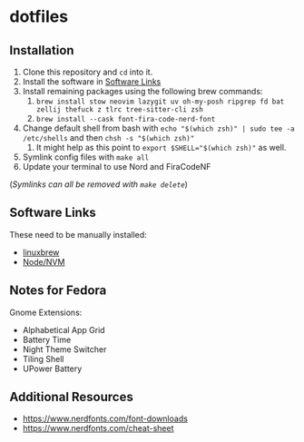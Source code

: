 # dotfiles

## Installation

1. Clone this repository and `cd` into it.
2. Install the software in [Software Links](#software-links)
3. Install remaining packages using the following brew commands:
   1. `brew install stow neovim lazygit uv oh-my-posh ripgrep fd bat zellij thefuck z tlrc tree-sitter-cli zsh`
   2. `brew install --cask font-fira-code-nerd-font`
4. Change default shell from bash with `echo "$(which zsh)" | sudo tee -a /etc/shells` and then `chsh -s "$(which zsh)"`
   1. It might help as this point to `export $SHELL="$(which zsh)"` as well.
5. Symlink config files with `make all`
6. Update your terminal to use Nord and FiraCodeNF

(_Symlinks can all be removed with `make delete`_)

## Software Links

These need to be manually installed:

- [linuxbrew](https://brew.sh/)
- [Node/NVM](https://github.com/nvm-sh/nvm)

## Notes for Fedora

Gnome Extensions:

- Alphabetical App Grid
- Battery Time
- Night Theme Switcher
- Tiling Shell
- UPower Battery

## Additional Resources

- <https://www.nerdfonts.com/font-downloads>
- <https://www.nerdfonts.com/cheat-sheet>
